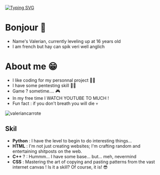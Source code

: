 <a href="https://git.io/typing-svg"><img src="https://readme-typing-svg.demolab.com?font=Fira+Code&pause=1000&color=10F716&random=false&width=435&lines=A+python+devloper;A+cool+guy;A+french+bagette;This+effet+very+cool.+no+%3F;Why+do+programmers+prefer+dark+mode%3F;Because+light+attracts+bugs.;It+was+a+good+one%2C+no+%3F;Silksong+when+%3F;You+want+to+know+the+end+%3F;The+is+no+end;Get+out+!;Pfff....+you+have+better+to+do...;Ok....+you+win;my+discord+password+%3A+RATAFUN44!" alt="Typing SVG" /></a>
# Bonjour 🥖

- Name's Valerian, currently leveling up at 16 years old
- I am french but hay can spik veri well anglich
# About me 😁
- I like coding for my personnal project 👨‍💻
- I have some pentesting skill 🐱‍💻
- Game ? sometime.... 🎮
- In my free time I WATCH YOUTUBE TO MUCH !
- Fun fact : if you don't breath you will die 💀

<p align="left"> <img src="https://komarev.com/ghpvc/?username=valeriancarrote&label=Profile%20views&color=0e75b6&style=flat" alt="valeriancarrote" /> </p>

## Skil
- **Python** : I have the level to begin to do interesting things...
- **HTML** : I'm not just creating websites; I'm crafting random and entertaining shitposts on the web.
- **C++** ? : Hummm... I have some base... but... meh, nevermind
- **CSS** : Mastering the art of copying and pasting patterns from the vast internet canvas ! Is it a skill? Of course, it is! 😎

<!--
**valeriancarrote/valeriancarrote** is a ✨ _special_ ✨ repository because its `README.md` (this file) appears on your GitHub profile.

Here are some ideas to get you started:

- 🔭 I’m currently working on ...
- 🌱 I’m currently learning ...
- 👯 I’m looking to collaborate on ...
- 🤔 I’m looking for help with ...
- 💬 Ask me about ...
- 📫 How to reach me: ...
- 😄 Pronouns: ...
- ⚡ Fun fact: ...
-->
